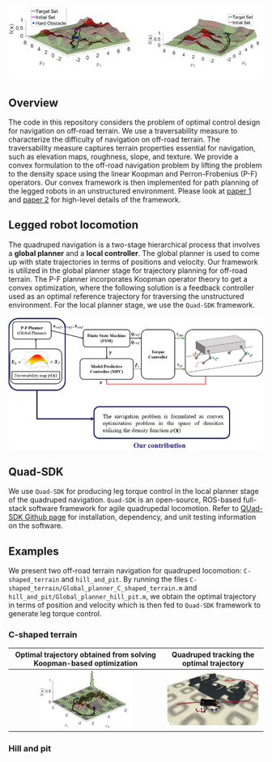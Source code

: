 <p align="center">
<img src="figures/off_road_navigation.PNG" width="1000">
</p>

## Overview
The code in this repository considers the problem of optimal control design for navigation on off-road terrain. We use a traversability measure to characterize the difficulty of navigation on off-road terrain. The traversability measure captures terrain properties essential for navigation, such as elevation maps, roughness, slope, and texture. We provide a convex formulation to the off-road navigation problem by lifting the problem to the density space using the linear Koopman and Perron-Frobenius (P-F) operators. Our convex framework is then implemented for path planning of the legged robots in an unstructured environment. Please look at [paper 1](https://ieeexplore.ieee.org/abstract/document/10081458) and [paper 2](https://www.sciencedirect.com/science/article/pii/S2405896323024254) for high-level details of the framework.

## Legged robot locomotion
The quadruped navigation is a two-stage hierarchical process that involves a **global planner** and a **local controller**. The global planner is used to come up with state trajectories in terms of positions and velocity. Our framework is utilized in the global planner stage for trajectory planning for off-road terrain. The P-F planner incorporates Koopman operator theory to get a convex optimization, where the following solution is a feedback controller used as an optimal reference trajectory for traversing the unstructured environment. For the local planner stage, we use the `Quad-SDK` framework. 

<p align="center">
<img src="figures/legged_locomotion.PNG" width="1000">
</p>

## Quad-SDK

We use `Quad-SDK` for producing leg torque control in the local planner stage of the quadruped navigation. `Quad-SDK` is an open-source, ROS-based full-stack software framework for agile quadrupedal locomotion. Refer to [QUad-SDK Github page](https://github.com/robomechanics/quad-sdk?tab=readme-ov-file) for installation, dependency, and unit testing information on the software. 

## Examples
We present two off-road terrain navigation for quadruped locomotion: `C-shaped_terrain` and `hill_and_pit`. By running the files `C-shaped_terrain/Global_planner_C_shaped_terrain.m` and `hill_and_pit/Global_planner_hill_pit.m`, we obtain the optimal trajectory in terms of position and velocity which is then fed to `Quad-SDK` framework to generate leg torque control.

### C-shaped terrain
Optimal trajectory obtained from solving Koopman-based optimization | Quadruped tracking the optimal trajectory
:-: | :-:
<img src='figures/c_shaped_plot.PNG' width=180/> | <img src='figures/c_shape.png' width=180/>
### Hill and pit
